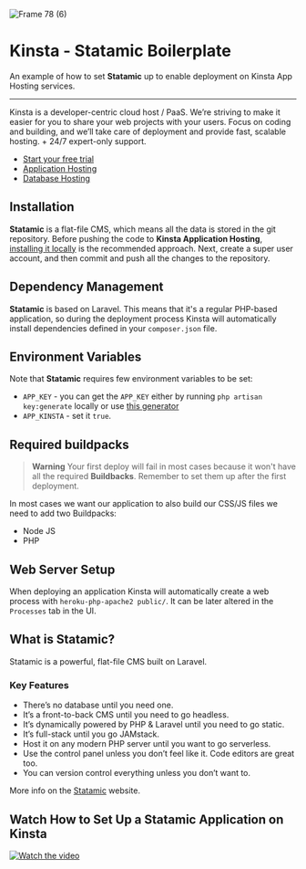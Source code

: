 ![Frame 78 (6)](https://user-images.githubusercontent.com/2342458/194182219-586adce1-9fa5-456f-bc8b-79624adfa21e.png)
# Kinsta - Statamic Boilerplate

An example of how to set **Statamic** up to enable deployment on Kinsta App Hosting services.

---
Kinsta is a developer-centric cloud host / PaaS. We’re striving to make it easier for you to share your web projects with your users. Focus on coding and building, and we’ll take care of deployment and provide fast, scalable hosting. + 24/7 expert-only support.

- [Start your free trial](https://kinsta.com/signup/?product_type=app-db)
- [Application Hosting](https://kinsta.com/application-hosting)
- [Database Hosting](https://kinsta.com/database-hosting)

## Installation
**Statamic** is a flat-file CMS, which means all the data is stored in the git repository. Before pushing the code to **Kinsta Application Hosting**, [installing it locally](https://statamic.dev/installing/local#overview) is the recommended approach. Next, create a super user account, and then commit and push all the changes to the repository.

## Dependency Management
**Statamic** is based on Laravel. This means that it's a regular PHP-based application, so during the deployment process Kinsta will automatically install dependencies defined in your `composer.json` file.

## Environment Variables
Note that **Statamic** requires few environment variables to be set:
- `APP_KEY` - you can get the `APP_KEY` either by running `php artisan key:generate` locally or use [this generator](https://generate-random.org/laravel-key-generator)
- `APP_KINSTA` - set it `true`.

## Required buildpacks
> **Warning**
> Your first deploy will fail in most cases because it won't have all the required **Buildbacks**. Remember to set them up after the first deployment.

In most cases we want our application to also build our CSS/JS files we need to add two Buildpacks:
- Node JS
- PHP

## Web Server Setup
When deploying an application Kinsta will automatically create a web process with `heroku-php-apache2 public/`. It can be later altered in the `Processes` tab in the UI.

## What is Statamic?
Statamic is a powerful, flat-file CMS built on Laravel.

### Key Features
- There’s no database until you need one.
- It’s a front-to-back CMS until you need to go headless.
- It’s dynamically powered by PHP & Laravel until you need to go static.
- It’s full-stack until you go JAMstack.
- Host it on any modern PHP server until you want to go serverless.
- Use the control panel unless you don’t feel like it. Code editors are great too.
- You can version control everything unless you don’t want to.

More info on the [Statamic](https://statamic.com/) website.

## Watch How to Set Up a Statamic Application on Kinsta
[![Watch the video](https://img.youtube.com/vi/JAA95gNt8kk/maxresdefault.jpg)](https://www.youtube.com/watch?v=JAA95gNt8kk)
